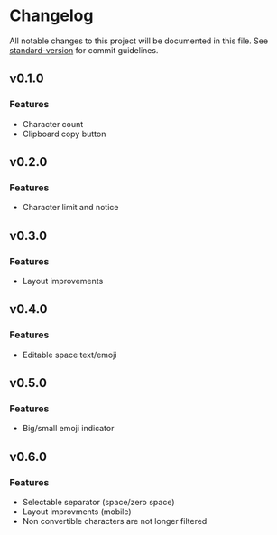 # Changelog

All notable changes to this project will be documented in this file. See [standard-version](https://github.com/conventional-changelog/standard-version) for commit guidelines.

## v0.1.0

### Features

- Character count
- Clipboard copy button

## v0.2.0

### Features

- Character limit and notice

## v0.3.0

### Features

- Layout improvements

## v0.4.0

### Features

- Editable space text/emoji

## v0.5.0

### Features

- Big/small emoji indicator

## v0.6.0

### Features

- Selectable separator (space/zero space)
- Layout improvments (mobile)
- Non convertible characters are not longer filtered
